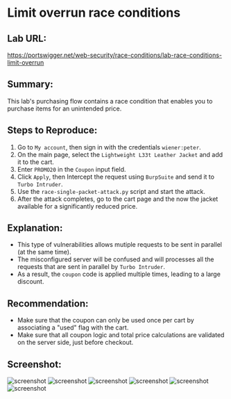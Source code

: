 # Limit overrun race conditions

## Lab URL:
https://portswigger.net/web-security/race-conditions/lab-race-conditions-limit-overrun

## Summary:
This lab's purchasing flow contains a race condition that enables you to purchase items for an unintended price. 

## Steps to Reproduce:
1. Go to `My account`, then sign in with the credentials `wiener:peter`.
2. On the main page, select the `Lightweight L33t Leather Jacket` and add it to the cart.
3. Enter `PROMO20` in the `Coupon` input field.
4. Click `Apply`, then Intercept the request using `BurpSuite` and send it to `Turbo Intruder`.
5. Use the `race-single-packet-attack.py` script and start the attack.
6. After the attack completes, go to the cart page and the now the jacket available for a significantly reduced price.

## Explanation:
- This type of vulnerabilities allows mutiple requests to be sent in parallel (at the same time).
- The misconfigured server will be confused and will processes all the requests that are sent in parallel by `Turbo Intruder`.
- As a result, the `coupon` code is applied multiple times, leading to a large discount.

## Recommendation:
- Make sure that the coupon can only be used once per cart by associating a "used" flag with the cart.
- Make sure that all coupon logic and total price calculations are validated on the server side, just before checkout.

## Screenshot:
![screenshot](https://raw.githubusercontent.com/abdalla-samir/Web-Vulnerabilities-Reports/main/Race_Condition/report_one/report_images/image_one.png)
![screenshot](https://raw.githubusercontent.com/abdalla-samir/Web-Vulnerabilities-Reports/main/Race_Condition/report_one/report_images/image_two.png)
![screenshot](https://raw.githubusercontent.com/abdalla-samir/Web-Vulnerabilities-Reports/main/Race_Condition/report_one/report_images/image_three.png)
![screenshot](https://raw.githubusercontent.com/abdalla-samir/Web-Vulnerabilities-Reports/main/Race_Condition/report_one/report_images/image_four.png)
![screenshot](https://raw.githubusercontent.com/abdalla-samir/Web-Vulnerabilities-Reports/main/Race_Condition/report_one/report_images/image_five.png)
![screenshot](https://raw.githubusercontent.com/abdalla-samir/Web-Vulnerabilities-Reports/main/Race_Condition/report_one/report_images/image_six.png)
